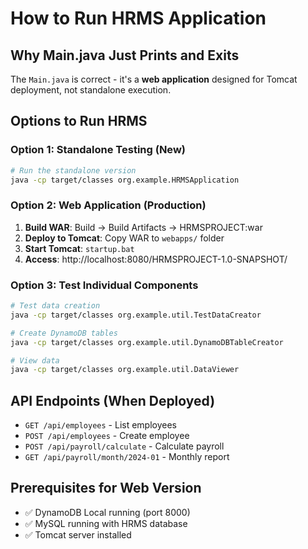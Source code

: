 # How to Run HRMS Application

## Why Main.java Just Prints and Exits

The `Main.java` is correct - it's a **web application** designed for Tomcat deployment, not standalone execution.

## Options to Run HRMS

### Option 1: Standalone Testing (New)
```bash
# Run the standalone version
java -cp target/classes org.example.HRMSApplication
```

### Option 2: Web Application (Production)
1. **Build WAR**: Build → Build Artifacts → HRMSPROJECT:war
2. **Deploy to Tomcat**: Copy WAR to `webapps/` folder
3. **Start Tomcat**: `startup.bat`
4. **Access**: http://localhost:8080/HRMSPROJECT-1.0-SNAPSHOT/

### Option 3: Test Individual Components
```bash
# Test data creation
java -cp target/classes org.example.util.TestDataCreator

# Create DynamoDB tables
java -cp target/classes org.example.util.DynamoDBTableCreator

# View data
java -cp target/classes org.example.util.DataViewer
```

## API Endpoints (When Deployed)
- `GET /api/employees` - List employees
- `POST /api/employees` - Create employee
- `POST /api/payroll/calculate` - Calculate payroll
- `GET /api/payroll/month/2024-01` - Monthly report

## Prerequisites for Web Version
- ✅ DynamoDB Local running (port 8000)
- ✅ MySQL running with HRMS database
- ✅ Tomcat server installed